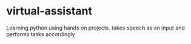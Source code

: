 # virtual-assistant
Learning python using hands on projects.
takes speech as an input and performs tasks accordingly

